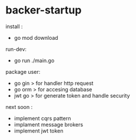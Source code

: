 # backer-startup

install :
 * go mod download

run-dev:
 * go run ./main.go

package user:
 * go gin > for handler http request
 * go orm > for accesing database
 * jwt go > for generate token and handle security 

next soon :
 * implement cqrs pattern
 * implament message brokers
 * implement jwt token
